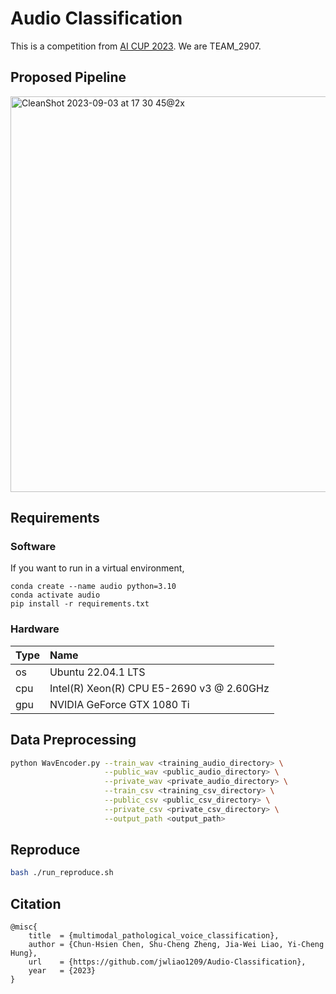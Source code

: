 # Audio Classification
This is a competition from [AI CUP 2023](https://tbrain.trendmicro.com.tw/Competitions/Details/27). We are TEAM_2907.

## Proposed Pipeline
<img width="633" alt="CleanShot 2023-09-03 at 17 30 45@2x" src="https://github.com/jwliao1209/Audio-Classification/assets/55970911/03aae843-789e-47fb-8fc3-87727e73e9ec">

## Requirements
### Software
If you want to run in a virtual environment,
```shell
conda create --name audio python=3.10
conda activate audio
pip install -r requirements.txt
```

### Hardware
| Type | Name                                      |
| ---- |:----------------------------------------- |
| os   | Ubuntu 22.04.1 LTS                        |
| cpu  | Intel(R) Xeon(R) CPU E5-2690 v3 @ 2.60GHz |
| gpu  | NVIDIA GeForce GTX 1080 Ti                |

## Data Preprocessing
```bash
python WavEncoder.py --train_wav <training_audio_directory> \
                     --public_wav <public_audio_directory> \
                     --private_wav <private_audio_directory> \
                     --train_csv <training_csv_directory> \
                     --public_csv <public_csv_directory> \
                     --private_csv <private_csv_directory> \
                     --output_path <output_path>
```

## Reproduce
```bash
bash ./run_reproduce.sh
```

## Citation
```
@misc{
    title  = {multimodal_pathological_voice_classification},
    author = {Chun-Hsien Chen, Shu-Cheng Zheng, Jia-Wei Liao, Yi-Cheng Hung},
    url    = {https://github.com/jwliao1209/Audio-Classification},
    year   = {2023}
}
```
